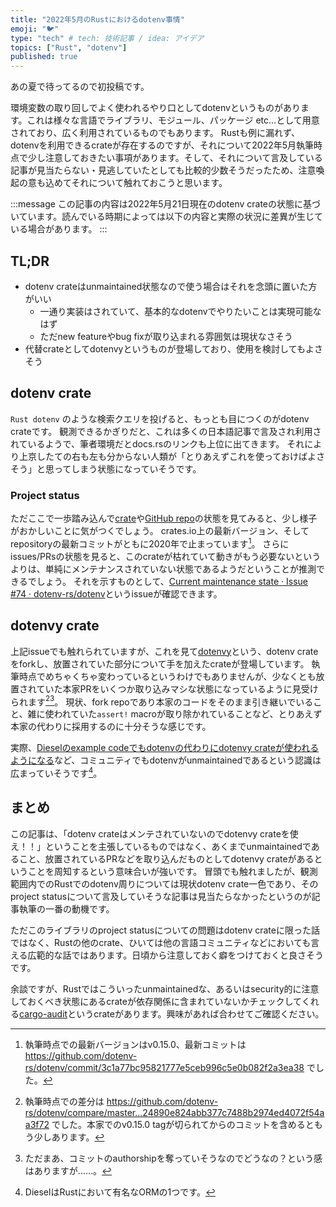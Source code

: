 ```yaml
---
title: "2022年5月のRustにおけるdotenv事情"
emoji: "🐦"
type: "tech" # tech: 技術記事 / idea: アイデア
topics: ["Rust", "dotenv"]
published: true
---
```


あの夏で待ってるので初投稿です。

環境変数の取り回しでよく使われるやり口としてdotenvというものがあります。これは様々な言語でライブラリ、モジュール、パッケージ etc...として用意されており、広く利用されているものでもあります。
Rustも例に漏れず、dotenvを利用できるcrateが存在するのですが、それについて2022年5月執筆時点で少し注意しておきたい事項があります。そして、それについて言及している記事が見当たらない・見逃していたとしても比較的少数そうだったため、注意喚起の意も込めてそれについて触れておこうと思います。

:::message
この記事の内容は2022年5月21日現在のdotenv crateの状態に基づいています。読んでいる時期によっては以下の内容と実際の状況に差異が生じている場合があります。
:::

## TL;DR

- dotenv crateはunmaintained状態なので使う場合はそれを念頭に置いた方がいい
  - 一通り実装はされていて、基本的なdotenvでやりたいことは実現可能なはず
  - ただnew featureやbug fixが取り込まれる雰囲気は現状なさそう
- 代替crateとしてdotenvyというものが登場しており、使用を検討してもよさそう

## dotenv crate

`Rust dotenv` のような検索クエリを投げると、もっとも目につくのがdotenv crateです。
観測できるかぎりだと、これは多くの日本語記事で言及され利用されているようで、筆者環境だとdocs.rsのリンクも上位に出てきます。
それにより上京したての右も左も分からない人類が「とりあえずこれを使っておけばよさそう」と思ってしまう状態になっていそうです。

### Project status

ただここで一歩踏み込んで[crate]や[GitHub repo]の状態を見てみると、少し様子がおかしいことに気がつくでしょう。
crates.io上の最新バージョン、そしてrepositoryの最新コミットがともに2020年で止まっています[^1]。
さらにissues/PRsの状態を見ると、このcrateが枯れていて動きがもう必要ないというよりは、単純にメンテナンスされていない状態であるようだということが推測できるでしょう。
それを示すものとして、[Current maintenance state · Issue #74 · dotenv-rs/dotenv](https://github.com/dotenv-rs/dotenv/issues/74)というissueが確認できます。

## dotenvy crate

上記issueでも触れられていますが、これを見て[dotenvy]という、dotenv crateをforkし、放置されていた部分について手を加えたcrateが登場しています。
執筆時点でめちゃくちゃ変わっているというわけでもありませんが、少なくとも放置されていた本家PRをいくつか取り込みマシな状態になっているように見受けられます[^2][^3]。
現状、fork repoであり本家のコードをそのまま引き継いでいること、雑に使われていた`assert!` macroが取り除かれていることなど、とりあえず本家の代わりに採用するのに十分そうな感じです。

実際、[Dieselのexample codeでもdotenvの代わりにdotenvy crateが使われるようになる][Diesel PR]など、コミュニティでもdotenvがunmaintainedであるという認識は広まっていそうです[^4]。

## まとめ

この記事は、「dotenv crateはメンテされていないのでdotenvy crateを使え！！」ということを主張しているものではなく、あくまでunmaintainedであること、放置されているPRなどを取り込んだものとしてdotenvy crateがあるということを周知するという意味合いが強いです。
冒頭でも触れましたが、観測範囲内でのRustでのdotenv周りについては現状dotenv crate一色であり、そのproject statusについて言及していそうな記事は見当たらなかったというのが記事執筆の一番の動機です。

ただこのライブラリのproject statusについての問題はdotenv crateに限った話ではなく、Rustの他のcrate、ひいては他の言語コミュニティなどにおいても言える広範的な話ではあります。日頃から注意しておく癖をつけておくと良さそうです。

余談ですが、Rustではこういったunmaintainedな、あるいはsecurity的に注意しておくべき状態にあるcrateが依存関係に含まれていないかチェックしてくれる[cargo-audit]というcrateがあります。興味があれば合わせてご確認ください。

[dotenvy]: https://crates.io/crates/dotenvy
[crate]: https://crates.io/crates/dotenv
[GitHub repo]: https://github.com/dotenv-rs/dotenv
[cargo-audit]: https://crates.io/crates/cargo-audit
[Diesel PR]: https://github.com/diesel-rs/diesel/pull/3085

[^1]: 執筆時点での最新バージョンはv0.15.0、最新コミットは https://github.com/dotenv-rs/dotenv/commit/3c1a77bc95821777e5ceb996c5e0b082f2a3ea38 でした。
[^2]: 執筆時点での差分は https://github.com/dotenv-rs/dotenv/compare/master...24890e824abb377c7488b2974ed4072f54aa3f72 でした。本家でのv0.15.0 tagが切られてからのコミットを含めるともう少しあります。
[^3]: ただまあ、コミットのauthorshipを奪っていそうなのでどうなの？という感はありますが……。
[^4]: DieselはRustにおいて有名なORMの1つです。
